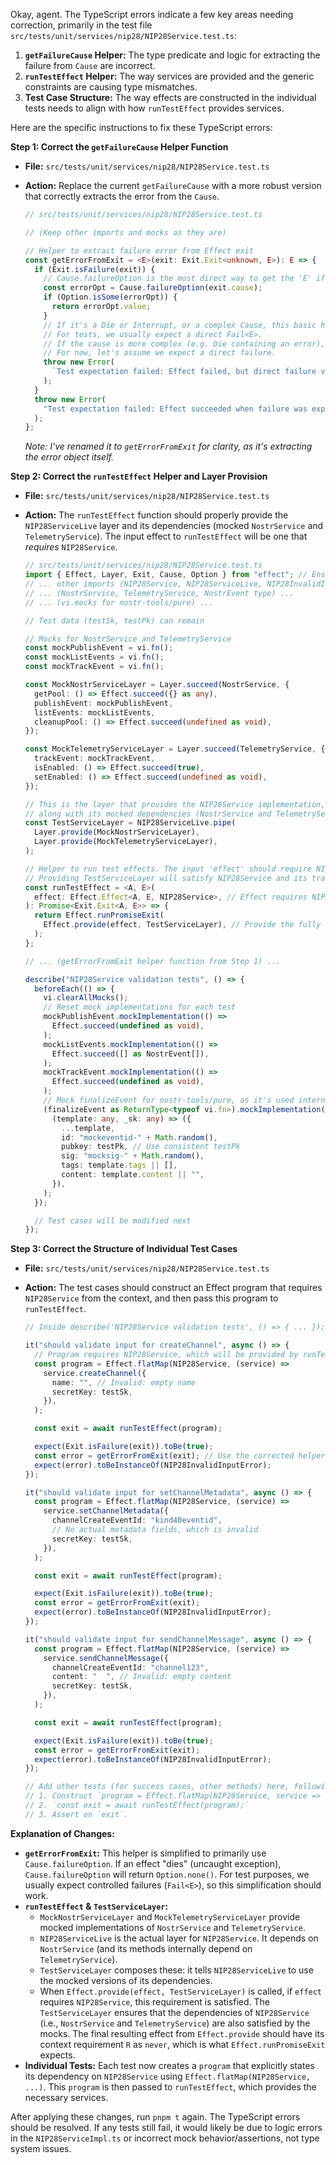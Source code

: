 Okay, agent. The TypeScript errors indicate a few key areas needing correction, primarily in the test file `src/tests/unit/services/nip28/NIP28Service.test.ts`:

1.  **`getFailureCause` Helper:** The type predicate and logic for extracting the failure from `Cause` are incorrect.
2.  **`runTestEffect` Helper:** The way services are provided and the generic constraints are causing type mismatches.
3.  **Test Case Structure:** The way effects are constructed in the individual tests needs to align with how `runTestEffect` provides services.

Here are the specific instructions to fix these TypeScript errors:

**Step 1: Correct the `getFailureCause` Helper Function**

- **File:** `src/tests/unit/services/nip28/NIP28Service.test.ts`
- **Action:** Replace the current `getFailureCause` with a more robust version that correctly extracts the error from the `Cause`.

  ```typescript
  // src/tests/unit/services/nip28/NIP28Service.test.ts

  // (Keep other imports and mocks as they are)

  // Helper to extract failure error from Effect exit
  const getErrorFromExit = <E>(exit: Exit.Exit<unknown, E>): E => {
    if (Exit.isFailure(exit)) {
      // Cause.failureOption is the most direct way to get the 'E' if it's a simple Fail cause
      const errorOpt = Cause.failureOption(exit.cause);
      if (Option.isSome(errorOpt)) {
        return errorOpt.value;
      }
      // If it's a Die or Interrupt, or a complex Cause, this basic helper might not extract 'E' easily.
      // For tests, we usually expect a direct Fail<E>.
      // If the cause is more complex (e.g. Die containing an error), you'd need to inspect `exit.cause` further.
      // For now, let's assume we expect a direct failure.
      throw new Error(
        `Test expectation failed: Effect failed, but direct failure value of type E was not found. Cause: ${Cause.pretty(exit.cause)}`,
      );
    }
    throw new Error(
      "Test expectation failed: Effect succeeded when failure was expected.",
    );
  };
  ```

  _Note: I've renamed it to `getErrorFromExit` for clarity, as it's extracting the error object itself._

**Step 2: Correct the `runTestEffect` Helper and Layer Provision**

- **File:** `src/tests/unit/services/nip28/NIP28Service.test.ts`
- **Action:** The `runTestEffect` function should properly provide the `NIP28ServiceLive` layer and its dependencies (mocked `NostrService` and `TelemetryService`). The input effect to `runTestEffect` will be one that _requires_ `NIP28Service`.

  ```typescript
  // src/tests/unit/services/nip28/NIP28Service.test.ts
  import { Effect, Layer, Exit, Cause, Option } from "effect"; // Ensure Layer is imported
  // ... other imports (NIP28Service, NIP28ServiceLive, NIP28InvalidInputError, createNIP28Service) ...
  // ... (NostrService, TelemetryService, NostrEvent type) ...
  // ... (vi.mocks for nostr-tools/pure) ...

  // Test data (testSk, testPk) can remain

  // Mocks for NostrService and TelemetryService
  const mockPublishEvent = vi.fn();
  const mockListEvents = vi.fn();
  const mockTrackEvent = vi.fn();

  const MockNostrServiceLayer = Layer.succeed(NostrService, {
    getPool: () => Effect.succeed({} as any),
    publishEvent: mockPublishEvent,
    listEvents: mockListEvents,
    cleanupPool: () => Effect.succeed(undefined as void),
  });

  const MockTelemetryServiceLayer = Layer.succeed(TelemetryService, {
    trackEvent: mockTrackEvent,
    isEnabled: () => Effect.succeed(true),
    setEnabled: () => Effect.succeed(undefined as void),
  });

  // This is the layer that provides the NIP28Service implementation,
  // along with its mocked dependencies (NostrService and TelemetryService).
  const TestServiceLayer = NIP28ServiceLive.pipe(
    Layer.provide(MockNostrServiceLayer),
    Layer.provide(MockTelemetryServiceLayer),
  );

  // Helper to run test effects. The input 'effect' should require NIP28Service.
  // Providing TestServiceLayer will satisfy NIP28Service and its transitive dependencies (NostrService, TelemetryService).
  const runTestEffect = <A, E>(
    effect: Effect.Effect<A, E, NIP28Service>, // Effect requires NIP28Service
  ): Promise<Exit.Exit<A, E>> => {
    return Effect.runPromiseExit(
      Effect.provide(effect, TestServiceLayer), // Provide the fully composed layer
    );
  };

  // ... (getErrorFromExit helper function from Step 1) ...

  describe("NIP28Service validation tests", () => {
    beforeEach(() => {
      vi.clearAllMocks();
      // Reset mock implementations for each test
      mockPublishEvent.mockImplementation(() =>
        Effect.succeed(undefined as void),
      );
      mockListEvents.mockImplementation(() =>
        Effect.succeed([] as NostrEvent[]),
      );
      mockTrackEvent.mockImplementation(() =>
        Effect.succeed(undefined as void),
      );
      // Mock finalizeEvent for nostr-tools/pure, as it's used internally by NIP28ServiceImpl
      (finalizeEvent as ReturnType<typeof vi.fn>).mockImplementation(
        (template: any, _sk: any) => ({
          ...template,
          id: "mockeventid-" + Math.random(),
          pubkey: testPk, // Use consistent testPk
          sig: "mocksig-" + Math.random(),
          tags: template.tags || [],
          content: template.content || "",
        }),
      );
    });

    // Test cases will be modified next
  });
  ```

**Step 3: Correct the Structure of Individual Test Cases**

- **File:** `src/tests/unit/services/nip28/NIP28Service.test.ts`
- **Action:** The test cases should construct an Effect program that requires `NIP28Service` from the context, and then pass this program to `runTestEffect`.

  ```typescript
  // Inside describe('NIP28Service validation tests', () => { ... });

  it("should validate input for createChannel", async () => {
    // Program requires NIP28Service, which will be provided by runTestEffect
    const program = Effect.flatMap(NIP28Service, (service) =>
      service.createChannel({
        name: "", // Invalid: empty name
        secretKey: testSk,
      }),
    );

    const exit = await runTestEffect(program);

    expect(Exit.isFailure(exit)).toBe(true);
    const error = getErrorFromExit(exit); // Use the corrected helper
    expect(error).toBeInstanceOf(NIP28InvalidInputError);
  });

  it("should validate input for setChannelMetadata", async () => {
    const program = Effect.flatMap(NIP28Service, (service) =>
      service.setChannelMetadata({
        channelCreateEventId: "kind40eventid",
        // No actual metadata fields, which is invalid
        secretKey: testSk,
      }),
    );

    const exit = await runTestEffect(program);

    expect(Exit.isFailure(exit)).toBe(true);
    const error = getErrorFromExit(exit);
    expect(error).toBeInstanceOf(NIP28InvalidInputError);
  });

  it("should validate input for sendChannelMessage", async () => {
    const program = Effect.flatMap(NIP28Service, (service) =>
      service.sendChannelMessage({
        channelCreateEventId: "channel123",
        content: "  ", // Invalid: empty content
        secretKey: testSk,
      }),
    );

    const exit = await runTestEffect(program);

    expect(Exit.isFailure(exit)).toBe(true);
    const error = getErrorFromExit(exit);
    expect(error).toBeInstanceOf(NIP28InvalidInputError);
  });

  // Add other tests (for success cases, other methods) here, following the same pattern:
  // 1. Construct `program = Effect.flatMap(NIP28Service, service => service.methodToTest(params));`
  // 2. `const exit = await runTestEffect(program);`
  // 3. Assert on `exit`.
  ```

**Explanation of Changes:**

- **`getErrorFromExit`:** This helper is simplified to primarily use `Cause.failureOption`. If an effect "dies" (uncaught exception), `Cause.failureOption` will return `Option.none()`. For test purposes, we usually expect controlled failures (`Fail<E>`), so this simplification should work.
- **`runTestEffect` & `TestServiceLayer`:**
  - `MockNostrServiceLayer` and `MockTelemetryServiceLayer` provide mocked implementations of `NostrService` and `TelemetryService`.
  - `NIP28ServiceLive` is the actual layer for `NIP28Service`. It depends on `NostrService` (and its methods internally depend on `TelemetryService`).
  - `TestServiceLayer` composes these: it tells `NIP28ServiceLive` to use the mocked versions of its dependencies.
  - When `Effect.provide(effect, TestServiceLayer)` is called, if `effect` requires `NIP28Service`, this requirement is satisfied. The `TestServiceLayer` ensures that the dependencies of `NIP28Service` (i.e., `NostrService` and `TelemetryService`) are also satisfied by the mocks. The final resulting effect from `Effect.provide` should have its context requirement `R` as `never`, which is what `Effect.runPromiseExit` expects.
- **Individual Tests:** Each test now creates a `program` that explicitly states its dependency on `NIP28Service` using `Effect.flatMap(NIP28Service, ...)`. This `program` is then passed to `runTestEffect`, which provides the necessary services.

After applying these changes, run `pnpm t` again. The TypeScript errors should be resolved. If any tests still fail, it would likely be due to logic errors in the `NIP28ServiceImpl.ts` or incorrect mock behavior/assertions, not type system issues.
